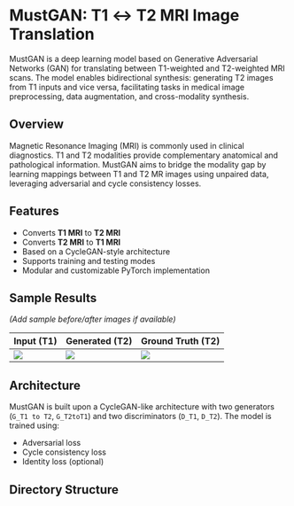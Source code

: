 # MustGAN: T1 ↔ T2 MRI Image Translation

MustGAN is a deep learning model based on Generative Adversarial Networks (GAN) for translating between T1-weighted and T2-weighted MRI scans. The model enables bidirectional synthesis: generating T2 images from T1 inputs and vice versa, facilitating tasks in medical image preprocessing, data augmentation, and cross-modality synthesis.

##  Overview

Magnetic Resonance Imaging (MRI) is commonly used in clinical diagnostics. T1 and T2 modalities provide complementary anatomical and pathological information. MustGAN aims to bridge the modality gap by learning mappings between T1 and T2 MR images using unpaired data, leveraging adversarial and cycle consistency losses.

##  Features

- Converts **T1 MRI** to **T2 MRI**
- Converts **T2 MRI** to **T1 MRI**
- Based on a CycleGAN-style architecture
- Supports training and testing modes
- Modular and customizable PyTorch implementation

##  Sample Results

*(Add sample before/after images if available)*

| Input (T1) | Generated (T2) | Ground Truth (T2) |
|------------|----------------|-------------------|
| ![](samples/t1_input.png) | ![](samples/t2_fake.png) | ![](samples/t2_real.png) |

##  Architecture

MustGAN is built upon a CycleGAN-like architecture with two generators (`G_T1 to T2`, `G_T2toT1`) and two discriminators (`D_T1`, `D_T2`). The model is trained using:

- Adversarial loss
- Cycle consistency loss
- Identity loss (optional)

## Directory Structure

